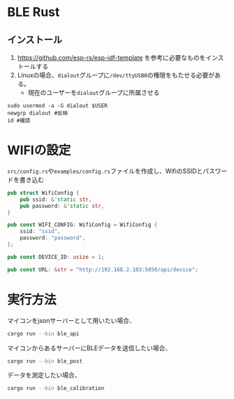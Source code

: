 # BLE Rust

## インストール

1. https://github.com/esp-rs/esp-idf-template を参考に必要なものをインストールする
2. Linuxの場合、`dialout`グループに`/dev/ttyUSB0`の権限をもたせる必要がある。
    - 現在のユーザーを`dialout`グループに所属させる
```
sudo usermod -a -G dialout $USER
newgrp dialout #反映
id #確認
```

# WIFIの設定

`src/config.rs`や`examples/config.rs`ファイルを作成し、WifiのSSIDとパスワードを書き込む

```src/config.rs
pub struct WifiConfig {
    pub ssid: &'static str,
    pub password: &'static str,
}

pub const WIFI_CONFIG: WifiConfig = WifiConfig {
    ssid: "ssid",
    password: "password",
};

pub const DEVICE_ID: usize = 1;

pub const URL: &str = "http://192.168.2.103:5050/api/device";
```

# 実行方法

マイコンをjsonサーバーとして用いたい場合、

```bash
cargo run --bin ble_api
```

マイコンからあるサーバーにBLEデータを送信したい場合、

```bash
cargo run --bin ble_post
```

データを測定したい場合、

```bash
cargo run --bin ble_calibration
```